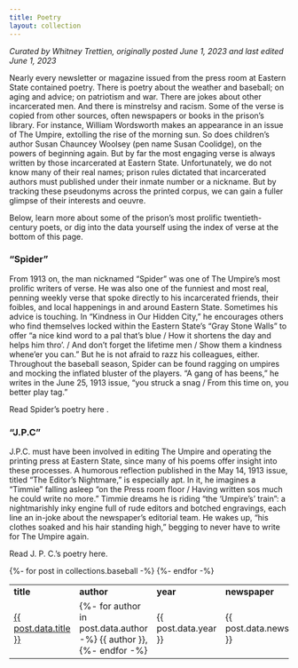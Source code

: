 ```yaml
---
title: Poetry
layout: collection
---
```

<div class="element-centered widest">
	<p><i>
		Curated by Whitney Trettien, originally posted June 1, 2023 and last edited June 1, 2023
	</i></p>
	<p>
		Nearly every newsletter or magazine issued from the press room at Eastern State contained poetry. There is poetry about the weather and baseball; on aging and advice; on patriotism and war. There are jokes about other incarcerated men. And there is minstrelsy and racism. Some of the verse is copied from other sources, often newspapers or books in the prison’s library. For instance, William Wordsworth makes an appearance in an issue of The Umpire, extolling the rise of the morning sun. So does children’s author Susan Chauncey Woolsey (pen name Susan Coolidge), on the powers of beginning again. But by far the most engaging verse is always written by those incarcerated at Eastern State. Unfortunately, we do not know many of their real names; prison rules dictated that incarcerated authors must published under their inmate number or a nickname. But by tracking these pseudonyms across the printed corpus, we can gain a fuller glimpse of their interests and oeuvre.
	</p>
	<p> 
		Below, learn more about some of the prison’s most prolific twentieth-century poets, or dig into the data yourself using the index of verse at the bottom of this page.
	</p>
	<h3>“Spider”</h3>
	<p>
		From 1913 on, the man nicknamed “Spider” was one of The Umpire’s most prolific writers of verse. He was also one of the funniest and most real, penning weekly verse that spoke directly to his incarcerated friends, their foibles, and local happenings in and around Eastern State. Sometimes his advice is touching. In “Kindness in Our Hidden City,” he encourages others who find themselves locked within the Eastern State’s “Gray Stone Walls” to offer “a nice kind word to a pal that’s blue / How it shortens the day and helps him thro’. / And don’t forget the lifetime men / Show them a kindness whene’er you can.” But he is not afraid to razz his colleagues, either. Throughout the baseball season, Spider can be found ragging on umpires and mocking the inflated bluster of the players. “A gang of has beens,” he writes in the June 25, 1913 issue, “you struck a snag / From this time on, you better play tag.”
	</p>
	<p>Read Spider’s poetry here .</p>
	<h3>“J.P.C”</h3>
	<p>
		J.P.C. must have been involved in editing The Umpire and operating the printing press at Eastern State, since many of his poems offer insight into these processes. A humorous reflection published in the May 14, 1913 issue, titled “The Editor’s Nightmare,” is especially apt. In it, he imagines a “Timmie” falling asleep “on the Press room floor / Having written sos much he could write no more.” Timmie dreams he is riding “the ‘Umpire’s’ train”: a nightmarishly inky engine full of rude editors and botched engravings, each line an in-joke about the newspaper’s editorial team. He wakes up, “his clothes soaked and his hair standing high,” begging to never have to write for The Umpire again.
	</p>
	<p>Read J. P. C.’s poetry here.</p>

</div>

<div id="articles" class="widest">
	<table class="list">
	<tr>
	  <td><b>title</b></td>
		<td><b>author </b></td>
		<td><b>year</b></td>
		<td><b>newspaper</b></td>
		<td><b>month</b></td>
		<td><b>day</b></td>
		<td><b>tags</b></td>
	</tr>
	{%- for post in collections.baseball -%}
	<tr>
	  <td class="table-title">
	  <a href="{{ post.url | url }}">
	  {{ post.data.title }}
		</a>
		</td>
	  <td class="table-author">
		 {%- for author in post.data.author -%}
		  	{{ author }}, 
		  {%- endfor -%}
	   </td>
	<td class="table-year">{{ post.data.year }}</td>
		<td class="table-newspaper">{{ post.data.newspaper }}</td>
		<td class="table-month">{{ post.data.month }}</td>
		<td class="table-day">{{ post.data.day }}</td>
		<td class="table-tag">{%- for tag in post.data.tags -%}
		  	{{ tag }}, 
		  {%- endfor -%}</td>
	</tr>
	{%- endfor -%}
	</table>
</div>


